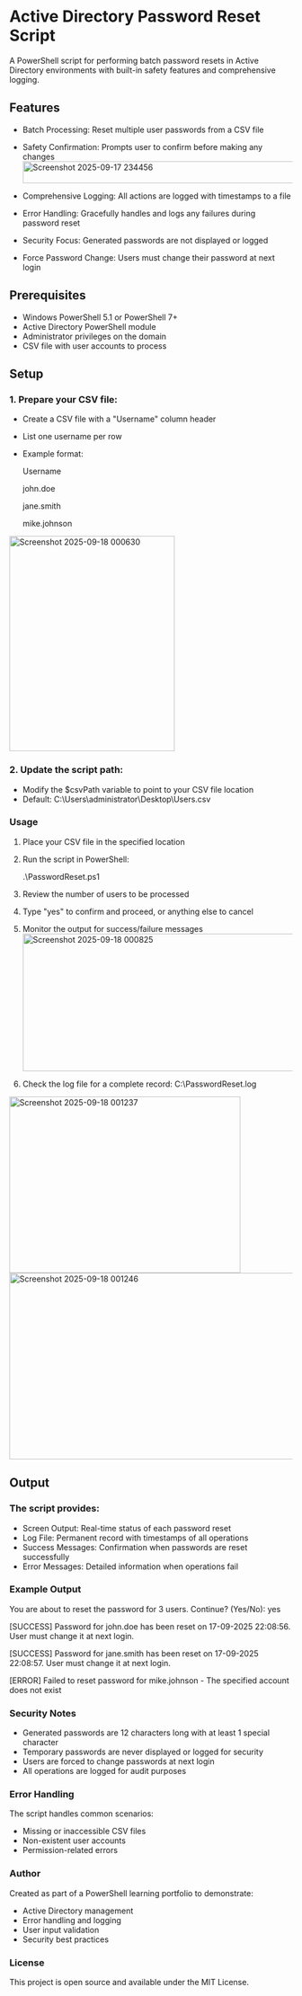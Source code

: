 # Active Directory Password Reset Script

A PowerShell script for performing batch password resets in Active Directory environments with built-in safety features and comprehensive logging.

## Features
* Batch Processing: Reset multiple user passwords from a CSV file
* Safety Confirmation: Prompts user to confirm before making any changes <img width="600" height="39" alt="Screenshot 2025-09-17 234456" src="https://github.com/user-attachments/assets/de013f04-8384-431c-ad4e-96673ec5b9f1" />

* Comprehensive Logging: All actions are logged with timestamps to a file
* Error Handling: Gracefully handles and logs any failures during password reset
* Security Focus: Generated passwords are not displayed or logged
* Force Password Change: Users must change their password at next login

## Prerequisites

* Windows PowerShell 5.1 or PowerShell 7+
* Active Directory PowerShell module
* Administrator privileges on the domain
* CSV file with user accounts to process

## Setup

### 1. Prepare your CSV file:
   * Create a CSV file with a "Username" column header
   * List one username per row
   * Example format:

     Username

     john.doe
   
     jane.smith
   
     mike.johnson
     
<img width="294" height="383" alt="Screenshot 2025-09-18 000630" src="https://github.com/user-attachments/assets/83576c7b-fd6b-4278-87bd-642c7297303d" />

### 2. Update the script path:
  
  * Modify the $csvPath variable to point to your CSV file location
  * Default: C:\Users\administrator\Desktop\Users.csv

### Usage
    
1. Place your CSV file in the specified location
2. Run the script in PowerShell:

   .\PasswordReset.ps1
3. Review the number of users to be processed
4. Type "yes" to confirm and proceed, or anything else to cancel
5. Monitor the output for success/failure messages <img width="941" height="245" alt="Screenshot 2025-09-18 000825" src="https://github.com/user-attachments/assets/b8004834-c49e-47e8-ac9a-3e6661b1416f" />

6. Check the log file for a complete record: C:\PasswordReset.log
<img width="411" height="314" alt="Screenshot 2025-09-18 001237" src="https://github.com/user-attachments/assets/fe00eb41-9da6-4a24-aa0d-ab667e485827" /> 
<img width="1004" height="332" alt="Screenshot 2025-09-18 001246" src="https://github.com/user-attachments/assets/a1466825-94dc-4b59-9929-83c2eb54c6c6" />



## Output 

### The script provides:

* Screen Output: Real-time status of each password reset
* Log File: Permanent record with timestamps of all operations
* Success Messages: Confirmation when passwords are reset successfully
* Error Messages: Detailed information when operations fail 

### Example Output

You are about to reset the password for 3 users. Continue? (Yes/No): yes

[SUCCESS] Password for john.doe has been reset on 17-09-2025 22:08:56. User must change it at next login.

[SUCCESS] Password for jane.smith has been reset on 17-09-2025 22:08:57. User must change it at next login.

[ERROR] Failed to reset password for mike.johnson - The specified account does not exist

### Security Notes
* Generated passwords are 12 characters long with at least 1 special character
* Temporary passwords are never displayed or logged for security
* Users are forced to change passwords at next login
* All operations are logged for audit purposes

### Error Handling

The script handles common scenarios:
* Missing or inaccessible CSV files
* Non-existent user accounts
* Permission-related errors

### Author

Created as part of a PowerShell learning portfolio to demonstrate:
* Active Directory management
* Error handling and logging
* User input validation
* Security best practices
  
### License

This project is open source and available under the MIT License.
